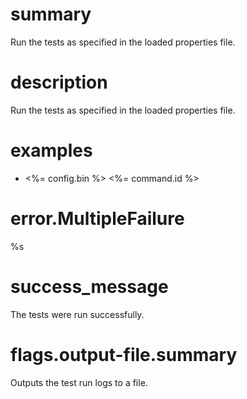# summary

Run the tests as specified in the loaded properties file.

# description

Run the tests as specified in the loaded properties file.

# examples

- <%= config.bin %> <%= command.id %>

# error.MultipleFailure

%s

# success_message

The tests were run successfully.

# flags.output-file.summary

Outputs the test run logs to a file.
